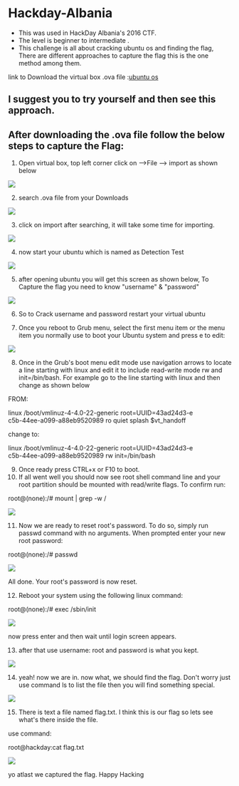 # Hackday-Albania
* This was used in HackDay Albania's 2016 CTF.
* The level is beginner to intermediate .
* This challenge is all about cracking ubuntu os and finding the flag, There are different approaches to capture the flag this is the one method among them.

link to Download the virtual box .ova file :[ubuntu os](https://www.vulnhub.com/entry/hackday-albania,167/)
## I suggest you to try yourself and then see this approach.

## After downloading the .ova file follow the below steps to capture the Flag:

1. Open virtual box, top left corner click on -->File --> import as shown below

![](https://github.com/vijay-maripi/Hackday-Albania/blob/master/img/1.png)

2. search .ova file from your Downloads

![](https://github.com/vijay-maripi/Hackday-Albania/blob/master/img/2.png)

3. click on import after searching, it will take some time for importing.

![](https://github.com/vijay-maripi/Hackday-Albania/blob/master/img/4.png)

4. now start your ubuntu which is named as Detection Test

![](https://github.com/vijay-maripi/Hackday-Albania/blob/master/img/6.png)

5. after opening ubuntu you will get this screen as shown below, To Capture the flag you need to know "username" & "password"

![](https://github.com/vijay-maripi/Hackday-Albania/blob/master/img/11.png)

6. So to Crack username and password restart your virtual ubuntu 

7. Once you reboot to Grub menu, select the first menu item or the menu item you normally use to boot your Ubuntu system and press e to edit:

![](https://github.com/vijay-maripi/Hackday-Albania/blob/master/img/12.png)

8. Once in the Grub's boot menu edit mode use navigation arrows to locate a line starting with linux and edit it to include read-write mode rw and init=/bin/bash. For example
go to the line starting with linux  and then change as shown below 

FROM:

linux     /boot/vmlinuz-4-4.0-22-generic root=UUID=43ad24d3-e\
c5b-44ee-a099-a88eb9520989 ro  quiet splash $vt_handoff

change to:

linux     /boot/vmlinuz-4-4.0-22-generic root=UUID=43ad24d3-e\
c5b-44ee-a099-a88eb9520989 rw init=/bin/bash

9. Once ready press CTRL+x or F10 to boot.
10. If all went well you should now see root shell command line and your root partition should be mounted with read/write flags. To confirm run:

root@(none):/# mount | grep -w /

![](https://github.com/vijay-maripi/Hackday-Albania/blob/master/img/15.png)

11. Now we are ready to reset root's password. To do so, simply run passwd command with no arguments. When prompted enter your new root password:

root@(none):/# passwd

![](https://github.com/vijay-maripi/Hackday-Albania/blob/master/img/16.png)

All done. Your root's password is now reset.

12. Reboot your system using the following linux command:

root@(none):/# exec /sbin/init

![](https://github.com/vijay-maripi/Hackday-Albania/blob/master/img/17.png)

now press enter and then wait until login screen appears.

13. after that use username: root and password is what you kept.

![](https://github.com/vijay-maripi/Hackday-Albania/blob/master/img/19.png)

14. yeah! now we are in. now what, we should find the flag. Don't worry just use command ls to list the file then you will find something special.

![](https://github.com/vijay-maripi/Hackday-Albania/blob/master/img/20.png)

15. There is text a file named flag.txt. I think this is our flag so lets see what's there inside the file.

use command:

root@hackday:cat flag.txt

![](https://github.com/vijay-maripi/Hackday-Albania/blob/master/img/22.png)

yo atlast we captured the flag. Happy Hacking





